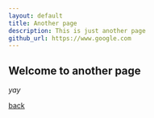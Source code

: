```yaml
---
layout: default
title: Another page
description: This is just another page
github_url: https://www.google.com
---
```


## Welcome to another page

_yay_

[back](./)